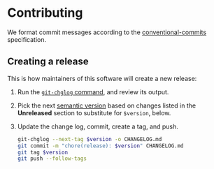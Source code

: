 # Contributing
We format commit messages according to the [conventional-commits](https://www.conventionalcommits.org/) specification.

## Creating a release
This is how maintainers of this software will create a new release:

1. Run the [`git-chglog` command](https://github.com/git-chglog/git-chglog), and
   review its output.

2. Pick the next [semantic version](https://semver.org/) based on changes listed
   in the **Unreleased** section to substitute for `$version`, below.

3. Update the change log, commit, create a tag, and push.

   ```bash
   git-chglog --next-tag $version -o CHANGELOG.md
   git commit -m "chore(release): $version" CHANGELOG.md
   git tag $version
   git push --follow-tags
   ```
